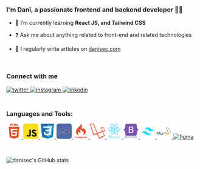 ### <div>I'm Dani, a passionate frontend and backend developer 👨‍💻</div>  
  
  
- 🌱 I’m currently learning **React JS, and Tailwind CSS**
  

- ❓ Ask me about anything related to front-end and related technologies  
  

- 📝 I regularly write articles on [danisec.com](https://danisec.com)  

<br />

### Connect with me  

<div>

<a href="https://twitter.com/jsfloat" target="_blank">
<img src=https://img.shields.io/badge/twitter-%2300acee.svg?&style=for-the-badge&logo=twitter&logoColor=white alt=twitter style="margin-bottom: 5px;" />
</a>

<a href="https://instagram.com/dann.dev" target="_blank">
<img src=https://img.shields.io/badge/instagram-%23000000.svg?&style=for-the-badge&logo=instagram&logoColor=white alt=instagram style="margin-bottom: 5px;" />
</a>  

<a href="https://linkedin.com/in/dani-aprilyanto-278258130/" target="_blank">
<img src=https://img.shields.io/badge/linkedin-%231E77B5.svg?&style=for-the-badge&logo=linkedin&logoColor=white alt=linkedin style="margin-bottom: 5px;" />
</a>

</div>  

<br/>  

### Languages and Tools:

<a href="https://www.w3.org/html/" target="_blank" rel="noreferrer"> <img src="icon/html5.svg" alt="html5" width="40" height="40"/> </a> <a href="https://developer.mozilla.org/en-US/docs/Web/JavaScript" target="_blank" rel="noreferrer"> <img src="icon/javascript.svg" alt="javascript" width="40" height="40"/> </a> <a href="https://www.w3schools.com/css/" target="_blank" rel="noreferrer"> <img src="icon/css3.svg" alt="css3" width="40" height="40"/> </a> <a href="https://www.php.net" target="_blank" rel="noreferrer"> <img src="icon/php.svg" alt="php" width="40" height="40"/> </a> <a href="https://codeigniter.com" target="_blank" rel="noreferrer"> <img src="icon/codeigniter.svg" alt="codeigniter" width="40" height="40"/> </a>  <a href="https://laravel.com/" target="_blank" rel="noreferrer"> <img src="icon/laravel.svg" alt="laravel" width="40" height="40"/> </a> <a href="https://reactjs.org/" target="_blank" rel="noreferrer"> <img src="https://raw.githubusercontent.com/devicons/devicon/master/icons/react/react-original-wordmark.svg" alt="reactjs" width="40" height="40"/> </a> <a href="https://getbootstrap.com" target="_blank" rel="noreferrer"> <img src="https://raw.githubusercontent.com/devicons/devicon/master/icons/bootstrap/bootstrap-plain-wordmark.svg" alt="bootstrap" width="40" height="40"/> </a> <a href="https://tailwindcss.com/" target="_blank" rel="noreferrer"> <img src="icon/tailwind.svg" alt="tailwind" width="40" height="40"/> </a> <a href="https://www.mysql.com/" target="_blank" rel="noreferrer"> <img src="https://raw.githubusercontent.com/devicons/devicon/master/icons/mysql/mysql-original-wordmark.svg" alt="mysql" width="40" height="40"/> </a> <a href="https://www.figma.com/" target="_blank" rel="noreferrer"> <img src="https://www.vectorlogo.zone/logos/figma/figma-icon.svg" alt="figma" width="40" height="40"/> </a></p>

<br />

<div>
  
![danisec's GitHub stats](https://github-readme-stats.vercel.app/api?username=danisec&show_icons=true)
  
</div>
